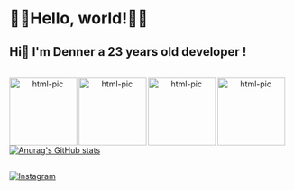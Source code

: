 <h1>🐱‍👤Hello, world!🐱‍👤</h1>
  <h2> Hi👋 I'm Denner a 23 years old developer ! </h2>
  


<div align="center">
  <a href="https://github.com/1enablex%22%3E
  <img height="140em" src="https://github-readme-stats.vercel.app/api?username=1enablex&show_icons=true&theme=dracula&include_all_commits=true&count_private=true%22/%3E
  <img height="140em" src="https://github-readme-stats.vercel.app/api/top-langs/?username=1enablex&layout=compact&langs_count=7&theme=dracula%22/%3E
</div>
<div style="display: inline_block"><br>
<img align="left" alt="html-pic" height="120" style=" border: radius 6px;600px;"
  src="https://cdn.jsdelivr.net/gh/devicons/devicon/icons/html5/html5-original-wordmark.svg" />
<img align="left" alt="html-pic" height="120" style=" border: radius 6px;600px;"
  src="https://cdn.jsdelivr.net/gh/devicons/devicon/icons/css3/css3-plain-wordmark.svg" />
<img align="left" alt="html-pic" height="120" style=" border: radius 6px;600px;"
  src="https://cdn.jsdelivr.net/gh/devicons/devicon/icons/javascript/javascript-original.svg" />
<img align="left" alt="html-pic" height="120" style=" border: radius 6px;600px;"
  src="https://cdn.jsdelivr.net/gh/devicons/devicon/icons/php/php-original.svg" />
</div>

##
![Anurag's GitHub stats](https://github-readme-stats.vercel.app/api?username=dennercosta1&show_icons=true&theme=radical)
##

[![Instagram](https://img.shields.io/badge/Instagram-E4405F?style=for-the-badge&logo=instagram&logoColor=write)](https://instagram.com/dennercosta1)

